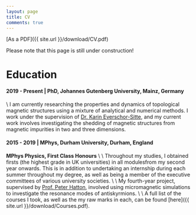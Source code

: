 ```yaml
---
layout: page
title: CV
comments: true
---
```


[As a PDF]({{ site.url }}/download/CV.pdf)

Please note that this page is still under construction!

Education 
=========

#### 2019 - Present | PhD, Johannes Gutenberg University, Mainz, Germany
\\
I am currently researching the properties and dynamics of topological magnetic structures using a mixture of analytical and numerical methods. I work under the supervision of [Dr. Karin Everschor-Sitte](https://www.twist.uni-mainz.de/dr-karin-everschor-sitte/), and my current work involves investigating the shedding of magnetic structures from magnetic impurities in two and three dimensions.


#### 2015 - 2019 | MPhys, Durham University, Durham, England

**MPhys Physics, First Class Honours** \\
\\
Throughout my studies, I obtained firsts (the highest grade in UK universities) in all modulesfrom my second year onwards. This is in addition to undertaking an internship during each summer throughout my degree, as well as being a member of the executive committees of various university societies. \\
\\
My fourth-year project, supervised by [Prof. Peter Hatton](https://www.dur.ac.uk/physics/staff/profiles/?id=540), involved using micromagnetic simulations to investigate the resonance modes of antiskyrmions. \\
\\
A full list of the courses I took, as well as the my raw marks in each, can be found [here]({{ site.url }}/download/Courses.pdf).